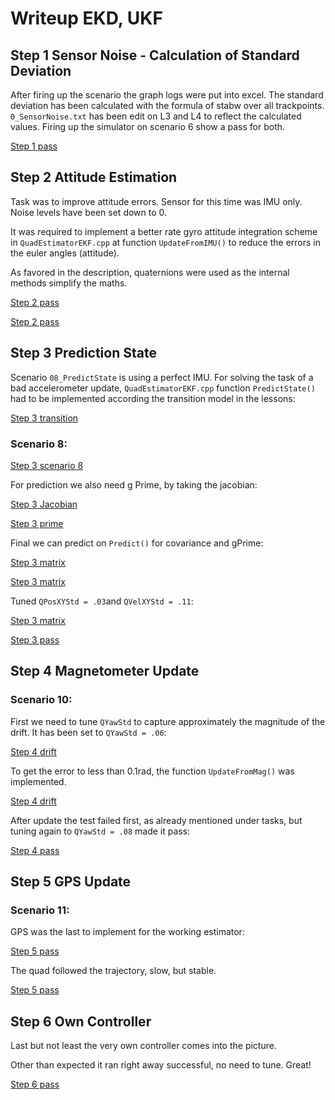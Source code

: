# Writeup EKD, UKF

## Step 1 Sensor Noise - Calculation of Standard Deviation

After firing up the scenario the graph logs were put into excel. The standard deviation has been calculated with the formula of stabw over all trackpoints.
`0_SensorNoise.txt` has been edit on L3 and L4  to reflect the calculated values.
Firing up the simulator on scenario 6 show a pass for both.

[Step 1 pass](images/step1.PNG)

## Step 2 Attitude Estimation

Task was to improve attitude errors. Sensor for this time was IMU only. Noise levels have been set down to 0.

It was required to implement a better rate gyro attitude integration scheme in `QuadEstimatorEKF.cpp` at function `UpdateFromIMU()` to reduce the errors in the euler angles (attitude).

As favored in the description, quaternions were used as the internal methods simplify the maths.

[Step 2 pass](images/step2_code.PNG)

[Step 2 pass](images/step2.PNG)


## Step 3 Prediction State

Scenario `08_PredictState` is using a perfect IMU. For solving the task of a bad accelerometer update, `QuadEstimatorEKF.cpp` function `PredictState()` had to be implemented according the transition model in the lessons:

[Step 3 transition](images/step3_transition_model.PNG)

### Scenario 8:

[Step 3 scenario 8](images/step3_scenario8.PNG)

For prediction we also need g Prime, by taking the jacobian:

[Step 3 Jacobian](images/step3_jacobian.PNG)

[Step 3 prime](images/step3_code_prime.PNG)

Final we can predict on `Predict()` for covariance and gPrime:

[Step 3 matrix](images/step3_predict.PNG)

[Step 3 matrix](images/step3_matrix.PNG)

Tuned `QPosXYStd = .03`and `QVelXYStd = .11`:

[Step 3 matrix](images/step3_scenario9_tune.PNG)

[Step 3 pass](images/step3.PNG)

## Step 4 Magnetometer Update

### Scenario 10:

First we need to tune `QYawStd` to capture approximately the magnitude of the drift.
It has been set to `QYawStd = .06`:

[Step 4 drift](images/step4_drift.PNG)

To get the error to less than 0.1rad, the function `UpdateFromMag()` was implemented.

[Step 4 drift](images/step4_code_update.PNG)

After update the test failed first, as already mentioned under tasks, but tuning again to `QYawStd = .08` made it pass:

[Step 4 pass](images/step4.PNG)

## Step 5 GPS Update

### Scenario 11:
GPS was the last to implement for the working estimator:

[Step 5 pass](images/step5_code.PNG)

The quad followed the trajectory, slow, but stable.

[Step 5 pass](images/step5_pass.PNG)

## Step 6 Own Controller

Last but not least the very own controller comes into the picture.

Other than expected it ran right away successful, no need to tune. Great!

[Step 6 pass](images/step6_pass.PNG)